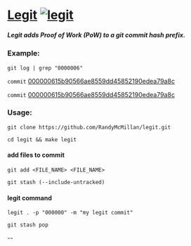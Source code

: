 # [Legit](https://github.com/RandyMcMillan/legit.git) [![legit](https://github.com/RandyMcMillan/legit/actions/workflows/automate.yml/badge.svg)](https://github.com/RandyMcMillan/legit/actions/workflows/automate.yml)

##### Legit adds Proof of Work (PoW) to a git commit hash prefix.

### Example:

```
git log | grep "0000006"
```

`commit` [000000615b90566ae8559dd45852190edea79a8c](https://github.com/RandyMcMillan/legit/commit/000000615b90566ae8559dd45852190edea79a8c)

`commit` [000000615b90566ae8559dd45852190edea79a8c](https://github.com/RandyMcMillan/legit/commit/000000615b90566ae8559dd45852190edea79a8c)


### Usage:

```shell
git clone https://github.com/RandyMcMillan/legit.git
```
```shell
cd legit && make legit
```

#### add files to commit

```
git add <FILE_NAME> <FILE_NAME>
```

```
git stash (--include-untracked)
```
#### legit command
```
legit . -p "000000" -m "my legit commit"
```

```
git stash pop
```

--